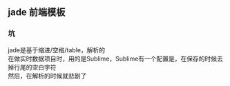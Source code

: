 ## jade 前端模板

### 坑
jade是基于缩进/空格/table，解析的  
在做实时数据项目时，用的是Sublime，Sublime有一个配置是，在保存的时候去掉行尾的空白字符  
然后，在解析的时候就悲剧了
